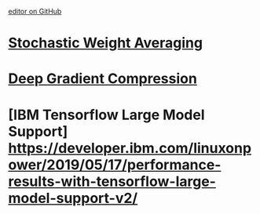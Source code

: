 [editor on GitHub](https://github.com/fsword73/jianyang.github.io/edit/master/DL_optimizer.md)

# [Stochastic Weight Averaging](https://towardsdatascience.com/stochastic-weight-averaging-a-new-way-to-get-state-of-the-art-results-in-deep-learning-c639ccf36a)
# [Deep Gradient Compression](https://arxiv.org/abs/1712.01887)

# [IBM Tensorflow Large Model Support] https://developer.ibm.com/linuxonpower/2019/05/17/performance-results-with-tensorflow-large-model-support-v2/


